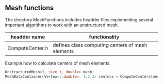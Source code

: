 ## Mesh functions ##

The directory MeshFunctions includes headder files implementing several important algorithms to work with an unstructured mesh.

|headder name|functionality|
|------------|-------------|
|ComputeCenter.h|defines class computing centers of mesh elements|


Example how to calculate centers of mesh elements.
```c++
UnstructuredMesh<3, size_t, double> mesh;
MeshDataContainer<Vertex<3,double>, 1,2,3> centers = ComputeCenters(mesh);
```

</table>
